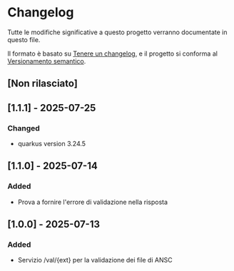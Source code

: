 # Changelog

Tutte le modifiche significative a questo progetto verranno documentate in questo file.

Il formato è basato su [Tenere un changelog](https://keepachangelog.com/en/1.0.0/),
e il progetto si conforma al [Versionamento semantico](https://semver.org/spec/v2.0.0.html).

## [Non rilasciato]

## [1.1.1] - 2025-07-25

### Changed

- quarkus version 3.24.5

## [1.1.0] - 2025-07-14

### Added

- Prova a fornire l'errore di validazione nella risposta

## [1.0.0] - 2025-07-13

### Added

- Servizio /val/{ext} per la validazione dei file di ANSC
